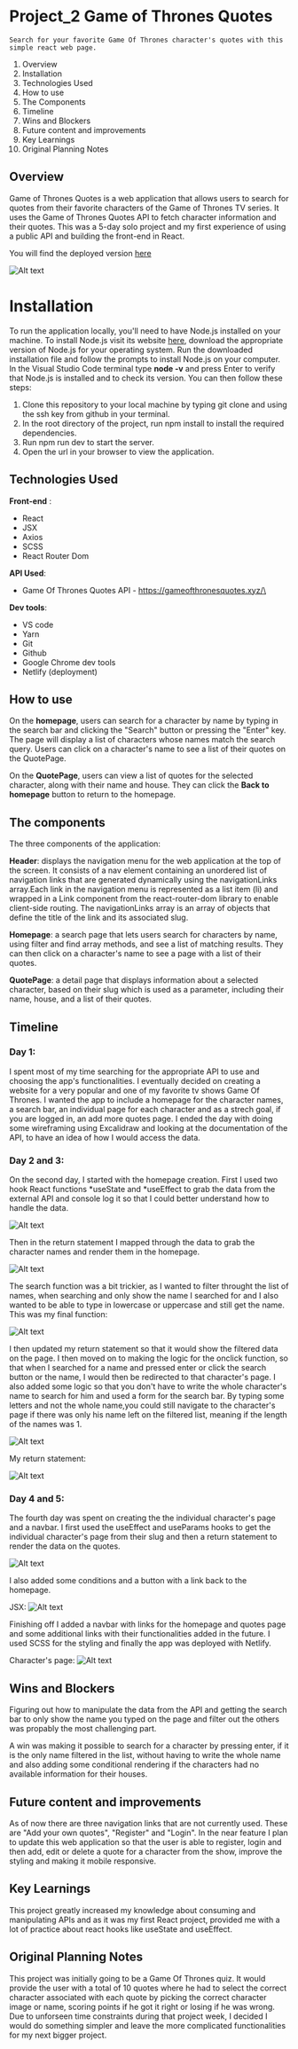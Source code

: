 # Project_2 Game of Thrones Quotes

`Search for your favorite Game Of Thrones character's quotes with this simple react web page.`

1.  Overview
2.  Installation
3.  Technologies Used
4.  How to use
5.  The Components
6.  Timeline
7.  Wins and Blockers
8.  Future content and improvements
9.  Key Learnings
10. Original Planning Notes

## Overview

Game of Thrones Quotes is a web application that allows users to search for quotes from their favorite characters of the Game of Thrones TV series. It uses the Game of Thrones Quotes API to fetch character information and their quotes. This was a 5-day solo project and my first experience of using a public API and building the front-end in React.

You will find the deployed version [here](https://gameofthronesapi.netlify.app/)

![Alt text](https://i.imgur.com/HncxyCE.png "Optional title")

# Installation

To run the application locally, you'll need to have Node.js installed on your machine. To install Node.js visit its website [here](https://nodejs.org/), download the appropriate version of Node.js for your operating system. Run the downloaded installation file and follow the prompts to install Node.js on your computer. In the Visual Studio Code terminal type **node -v** and press Enter to verify that Node.js is installed and to check its version. You can then follow these steps:

1. Clone this repository to your local machine by typing git clone and using the ssh key from github in your terminal.
2. In the root directory of the project, run npm install to install the required dependencies.
3. Run npm run dev to start the server.
4. Open the url in your browser to view the application.

## Technologies Used

**Front-end** :

- React
- JSX
- Axios
- SCSS
- React Router Dom

**API Used**:

- Game Of Thrones Quotes API - https://gameofthronesquotes.xyz/\

**Dev tools**:

- VS code
- Yarn
- Git
- Github
- Google Chrome dev tools
- Netlify (deployment)

## How to use

On the **homepage**, users can search for a character by name by typing in the search bar and clicking the "Search" button or pressing the "Enter" key. The page will display a list of characters whose names match the search query. Users can click on a character's name to see a list of their quotes on the QuotePage.

On the **QuotePage**, users can view a list of quotes for the selected character, along with their name and house. They can click the **Back to homepage** button to return to the homepage.

## The components

The three components of the application:

**Header**: displays the navigation menu for the web application at the top of the screen. It consists of a nav element containing an unordered list of navigation links that are generated dynamically using the navigationLinks array.Each link in the navigation menu is represented as a list item (li) and wrapped in a Link component from the react-router-dom library to enable client-side routing.
The navigationLinks array is an array of objects that define the title of the link and its associated slug.

**Homepage**: a search page that lets users search for characters by name, using filter and find array methods, and see a list of matching results. They can then click on a character's name to see a page with a list of their quotes.

**QuotePage**: a detail page that displays information about a selected character, based on their slug which is used as a parameter, including their name, house, and a list of their quotes.

## Timeline

### Day 1:

I spent most of my time searching for the appropriate API to use and choosing the app's functionalities. I eventually decided on creating a website for a very popular and one of my favorite tv shows Game Of Thrones. I wanted the app to include a homepage for the character names, a search bar, an individual page for each character and as a strech goal, if you are logged in, an add more quotes page. I ended the day with doing some wireframing using Excalidraw and looking at the documentation of the API, to have an idea of how I would access the data.

### Day 2 and 3:

On the second day, I started with the homepage creation. First I used two hook React functions *useState and *useEffect to grab the data from the external API and console log it so that I could better understand how to handle the data.

![Alt text](https://i.imgur.com/gkCG2GX.png "Optional title")

Then in the return statement I mapped through the data to grab the character names and render them in the homepage.

![Alt text](https://i.imgur.com/7y8f8OJ.png "Optional title")

The search function was a bit trickier, as I wanted to filter throught the list of names, when searching and only show the name I searched for and I also wanted to be able to type in lowercase or uppercase and still get the name. This was my final function:

![Alt text](https://i.imgur.com/NphD9vM.png "Optional title")

I then updated my return statement so that it would show the filtered data on the page. I then moved on to making the logic for the onclick function, so that when I searched for a name and pressed enter or click the search button or the name, I would then be redirected to that character's page. I also added some logic so that you don't have to write the whole character's name to search for him and used a form for the search bar. By typing some letters and not the whole name,you could still navigate to the character's page if there was only his name left on the filtered list, meaning if the length of the names was 1.

![Alt text](https://i.imgur.com/o5nWexn.png "Optional title")

My return statement:

![Alt text](https://i.imgur.com/FWd4Ovg.png "Optional title")

### Day 4 and 5:

The fourth day was spent on creating the the individual character's page and a navbar. I first used the useEffect and useParams hooks to get the individual character's page from their slug and then a return statement to render the data on the quotes.

![Alt text](https://i.imgur.com/IOFP53D.png "Optional title")

I also added some conditions and a button with a link back to the homepage.

JSX: ![Alt text](https://i.imgur.com/NI98YsV.png "Optional title")

Finishing off I added a navbar with links for the homepage and quotes page and some additional links with their functionalities added in the future. I used SCSS for the styling and finally the app was deployed with Netlify.

Character's page: ![Alt text](https://i.imgur.com/1mz4Jkb.png "Optional title")

## Wins and Blockers

Figuring out how to manipulate the data from the API and getting the search bar to only show the name you typed on the page and filter out the others was propably the most challenging part.

A win was making it possible to search for a character by pressing enter, if it is the only name filtered in the list, without having to write the whole name and also adding some conditional rendering if the characters had no available information for their houses.

## Future content and improvements

As of now there are three navigation links that are not currently used. These are "Add your own quotes", "Register" and "Login". In the near feature I plan to update this web application so that the user is able to register, login and then add, edit or delete a quote for a character from the show, improve the styling and making it mobile responsive.

## Key Learnings

This project greatly increased my knowledge about consuming and manipulating APIs and as it was my first React project, provided me with a lot of practice about react hooks like useState and useEffect.

## Original Planning Notes

This project was initially going to be a Game Of Thrones quiz. It would provide the user with a total of 10 quotes where he had to select the correct character associated with each quote by picking the correct character image or name, scoring points if he got it right or losing if he was wrong. Due to unforseen time constraints during that project week, I decided I would do something simpler and leave the more complicated functionalities for my next bigger project.
